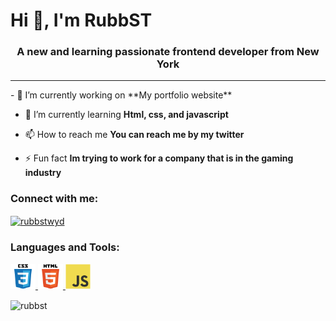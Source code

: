 <h1 style=align="center">Hi 👋, I'm RubbST</h1>
<h3 align="center">A new and learning passionate frontend developer from New York</h3>

<hr>
- 🔭 I’m currently working on **My portfolio website**

- 🌱 I’m currently learning **Html, css, and javascript**

- 📫 How to reach me **You can reach me by my twitter**

- ⚡ Fun fact **Im trying to work for a company that is in the gaming industry**

<h3 align="left">Connect with me:</h3>
<p align="left">
<a href="https://twitter.com/rubbstwyd" target="blank"><img align="center" src="https://raw.githubusercontent.com/rahuldkjain/github-profile-readme-generator/master/src/images/icons/Social/twitter.svg" alt="rubbstwyd" height="30" width="40" /></a>
</p>

<h3 align="left">Languages and Tools:</h3>
<p align="left"> <a href="https://www.w3schools.com/css/" target="_blank" rel="noreferrer"> <img src="https://raw.githubusercontent.com/devicons/devicon/master/icons/css3/css3-original-wordmark.svg" alt="css3" width="40" height="40"/> </a> <a href="https://www.w3.org/html/" target="_blank" rel="noreferrer"> <img src="https://raw.githubusercontent.com/devicons/devicon/master/icons/html5/html5-original-wordmark.svg" alt="html5" width="40" height="40"/> </a> <a href="https://developer.mozilla.org/en-US/docs/Web/JavaScript" target="_blank" rel="noreferrer"> <img src="https://raw.githubusercontent.com/devicons/devicon/master/icons/javascript/javascript-original.svg" alt="javascript" width="40" height="40"/> </a> </p>

<p><img align="center" src="https://github-readme-stats.vercel.app/api/top-langs?username=rubbst&show_icons=true&locale=en&layout=compact" alt="rubbst" /></p>
